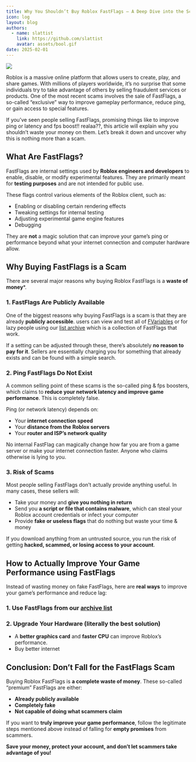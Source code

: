 ```yaml
---
title: Why You Shouldn’t Buy Roblox FastFlags – A Deep Dive into the Scam
icon: log
layout: blog
authors:
  - name: slattist
    link: https://github.com/slattist
    avatar: assets/bool.gif
date: 2025-02-01
---
```


![](https://raw.githubusercontent.com/bloxstraplabs/bloxstrap/refs/heads/main/Images/Bloxstrap-full-dark.png)

Roblox is a massive online platform that allows users to create, play, and share games. With millions of players worldwide, it’s no surprise that some individuals try to take advantage of others by selling fraudulent services or products. One of the most recent scams involves the sale of FastFlags, a so-called “exclusive” way to improve gameplay performance, reduce ping, or gain access to special features.

If you’ve seen people selling FastFlags, promising things like to improve ping or latency and fps boost!! realaa??, this article will explain why you shouldn’t waste your money on them. Let’s break it down and uncover why this is nothing more than a scam.

## **What Are FastFlags?**  

FastFlags are internal settings used by **Roblox engineers and developers** to enable, disable, or modify experimental features. They are primarily meant for **testing purposes** and are not intended for public use.  

These flags control various elements of the Roblox client, such as:  

- Enabling or disabling certain rendering effects  
- Tweaking settings for internal testing  
- Adjusting experimental game engine features  
- Debugging

They are **not** a magic solution that can improve your game’s ping or performance beyond what your internet connection and computer hardware allow.

## **Why Buying FastFlags is a Scam**  

There are several major reasons why buying Roblox FastFlags is a **waste of money***.  

### **1. FastFlags Are Publicly Available**  

One of the biggest reasons why buying FastFlags is a scam is that they are already **publicly accessible**. users can view and test all of [FVariables](https://raw.githubusercontent.com/MaximumADHD/Roblox-Client-Tracker/refs/heads/roblox/FVariables.txt) or for lazy people using our [list archive](https://virtualflags.github.io/archive/) which is a collection of FastFlags that work.  

If a setting can be adjusted through these, there’s absolutely **no reason to pay for it**. Sellers are essentially charging you for something that already exists and can be found with a simple search.  

### **2. Ping FastFlags Do Not Exist**  

A common selling point of these scams is the so-called ping & fps boosters, which claims to **reduce your network latency and improve game performance**. This is completely false.  

Ping (or network latency) depends on:  
- Your **internet connection speed**  
- Your **distance from the Roblox servers**  
- Your **router and ISP’s network quality**  

No internal FastFlag can magically change how far you are from a game server or make your internet connection faster. Anyone who claims otherwise is lying to you.  

### **3. Risk of Scams**  

Most people selling FastFlags don’t actually provide anything useful. In many cases, these sellers will:  
- Take your money and **give you nothing in return**  
- Send you **a script or file that contains malware**, which can steal your Roblox account credentials or infect your computer  
- Provide **fake or useless flags** that do nothing but waste your time & money 

If you download anything from an untrusted source, you run the risk of getting **hacked, scammed, or losing access to your account**.  

## **How to Actually Improve Your Game Performance using  FastFlags**  

Instead of wasting money on fake FastFlags, here are **real ways** to improve your game’s performance and reduce lag:  


### **1. Use FastFlags from our [archive list](https://virtualflags.github.io/archive/)**  

### **2. Upgrade Your Hardware (literally the best solution)**  
- A **better graphics card** and **faster CPU** can improve Roblox’s performance.  
- Buy better internet

## **Conclusion: Don’t Fall for the FastFlags Scam**  

Buying Roblox FastFlags is **a complete waste of money**. These so-called “premium” FastFlags are either:  
- **Already publicly available**  
- **Completely fake**  
- **Not capable of doing what scammers claim**  

If you want to **truly improve your game performance**, follow the legitimate steps mentioned above instead of falling for **empty promises** from scammers.  

**Save your money, protect your account, and don’t let scammers take advantage of you!**
